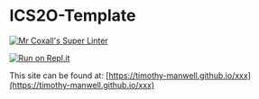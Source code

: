 # ICS2O-Template

[![Mr Coxall's Super Linter](https://github.com/Timothy-Manwell/ICS2O-Template/workflows/Mr%20Coxall's%20Super%20Linter/badge.svg)](https://github.com/Timothy-Manwell/ICS2O-Template/actions/)

[![Run on Repl.it](https://repl.it/badge/github/Timothy-Manwell/xxx)](https://repl.it/github/Timothy-Manwell/xxx)

This site can be found at: [https://timothy-manwell.github.io/xxx](https://timothy-manwell.github.io/xxx)
